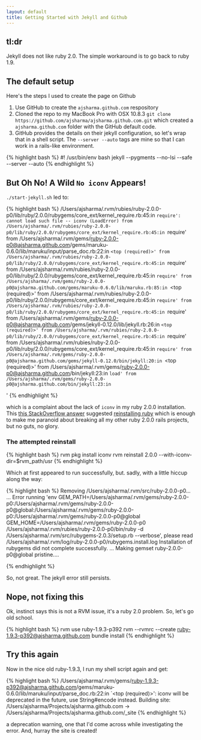 ```yaml
---
layout: default
title: Getting Started with Jekyll and Github
---
```


## tl:dr

Jekyll does not like ruby 2.0.  The simple workaround is to go back to ruby 1.9.

## The default setup

Here's the steps I used to create the page on Github

 1. Use GitHub to create the `ajsharma.github.com` respository
 2. Cloned the repo to my MacBook Pro with OSX 10.8.3 `git clone https://github.com/ajsharma/ajsharma.github.com.git` which created a `ajsharma.github.com` folder with the GitHub default code.
 3. GitHub provides the details on their jekyll configuration, so let's wrap that in a shell script.  The `--server --auto` tags are mine so that I can work in a rails-like environment.

{% highlight bash %}
#! /usr/bin/env bash
jekyll --pygments --no-lsi --safe --server --auto
{% endhighlight %}

## But Oh No!  A Wild `No iconv` Appears!

`./start-jekyll.sh` led to:

{% highlight bash %}
/Users/ajsharma/.rvm/rubies/ruby-2.0.0-p0/lib/ruby/2.0.0/rubygems/core_ext/kernel_require.rb:45:in `require': cannot load such file -- iconv (LoadError)
    from /Users/ajsharma/.rvm/rubies/ruby-2.0.0-p0/lib/ruby/2.0.0/rubygems/core_ext/kernel_require.rb:45:in `require'
    from /Users/ajsharma/.rvm/gems/ruby-2.0.0-p0@ajsharma.github.com/gems/maruku-0.6.0/lib/maruku/input/parse_doc.rb:22:in `<top (required)>'
    from /Users/ajsharma/.rvm/rubies/ruby-2.0.0-p0/lib/ruby/2.0.0/rubygems/core_ext/kernel_require.rb:45:in `require'
    from /Users/ajsharma/.rvm/rubies/ruby-2.0.0-p0/lib/ruby/2.0.0/rubygems/core_ext/kernel_require.rb:45:in `require'
    from /Users/ajsharma/.rvm/gems/ruby-2.0.0-p0@ajsharma.github.com/gems/maruku-0.6.0/lib/maruku.rb:85:in `<top (required)>'
    from /Users/ajsharma/.rvm/rubies/ruby-2.0.0-p0/lib/ruby/2.0.0/rubygems/core_ext/kernel_require.rb:45:in `require'
    from /Users/ajsharma/.rvm/rubies/ruby-2.0.0-p0/lib/ruby/2.0.0/rubygems/core_ext/kernel_require.rb:45:in `require'
    from /Users/ajsharma/.rvm/gems/ruby-2.0.0-p0@ajsharma.github.com/gems/jekyll-0.12.0/lib/jekyll.rb:26:in `<top (required)>'
    from /Users/ajsharma/.rvm/rubies/ruby-2.0.0-p0/lib/ruby/2.0.0/rubygems/core_ext/kernel_require.rb:45:in `require'
    from /Users/ajsharma/.rvm/rubies/ruby-2.0.0-p0/lib/ruby/2.0.0/rubygems/core_ext/kernel_require.rb:45:in `require'
    from /Users/ajsharma/.rvm/gems/ruby-2.0.0-p0@ajsharma.github.com/gems/jekyll-0.12.0/bin/jekyll:20:in `<top (required)>'
    from /Users/ajsharma/.rvm/gems/ruby-2.0.0-p0@ajsharma.github.com/bin/jekyll:23:in `load'
    from /Users/ajsharma/.rvm/gems/ruby-2.0.0-p0@ajsharma.github.com/bin/jekyll:23:in `<main>'
{% endhighlight %}

which is a complaint about the lack of `iconv` in my ruby 2.0.0 installation.  This [this StackOverflow answer](http://stackoverflow.com/questions/7829886/in-require-no-such-file-to-load-iconv-loaderror) suggested [reinstalling ruby](https://rvm.io/packages/iconv/) which is enough to make me paranoid about breaking all my other ruby 2.0.0 rails projects, but no guts, no glory.

### The attempted reinstall

{% highlight bash %}
rvm pkg install iconv
rvm reinstall 2.0.0 --with-iconv-dir=$rvm_path/usr
{% endhighlight %}

Which at first appeared to run successfully, but. sadly, with a little hiccup along the way:

{% highlight bash %}
Removing /Users/ajsharma/.rvm/src/ruby-2.0.0-p0...
...
Error running 'env GEM_PATH=/Users/ajsharma/.rvm/gems/ruby-2.0.0-p0:/Users/ajsharma/.rvm/gems/ruby-2.0.0-p0@global:/Users/ajsharma/.rvm/gems/ruby-2.0.0-p0:/Users/ajsharma/.rvm/gems/ruby-2.0.0-p0@global GEM_HOME=/Users/ajsharma/.rvm/gems/ruby-2.0.0-p0 /Users/ajsharma/.rvm/rubies/ruby-2.0.0-p0/bin/ruby -d /Users/ajsharma/.rvm/src/rubygems-2.0.3/setup.rb --verbose',
please read /Users/ajsharma/.rvm/log/ruby-2.0.0-p0/rubygems.install.log
Installation of rubygems did not complete successfully.
...
Making gemset ruby-2.0.0-p0@global pristine....

{% endhighlight %}

So, not great.  The jekyll error still persists.

## Nope, not fixing this

Ok, instinct says this is not a RVM issue, it's a ruby 2.0 problem.  So, let's go old school.

{% highlight bash %}
rvm use ruby-1.9.3-p392
rvm --rvmrc --create ruby-1.9.3-p392@ajsharma.github.com
bundle install
{% endhighlight %}

## Try this again

Now in the nice old ruby-1.9.3, I run my shell script again and get:

{% highlight bash %}
/Users/ajsharma/.rvm/gems/ruby-1.9.3-p392@ajsharma.github.com/gems/maruku-0.6.0/lib/maruku/input/parse_doc.rb:22:in `<top (required)>': iconv will be deprecated in the future, use String#encode instead.
Building site: /Users/ajsharma/Projects/ajsharma.github.com -> /Users/ajsharma/Projects/ajsharma.github.com/_site
{% endhighlight %}

a deprecation warning, one that I'd come across while investigating the error.  And, hurray the site is created!